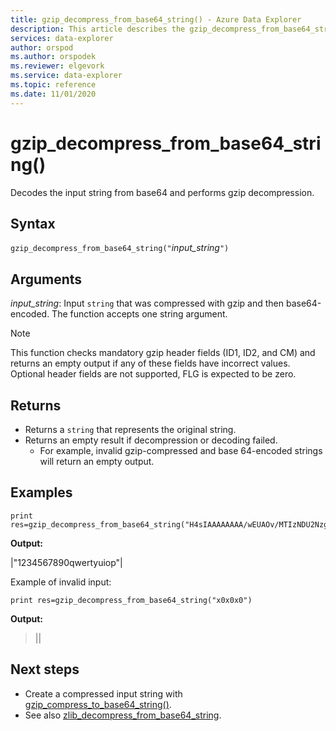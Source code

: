 ```yaml
---
title: gzip_decompress_from_base64_string() - Azure Data Explorer 
description: This article describes the gzip_decompress_from_base64_string() command in Azure Data Explorer.
services: data-explorer
author: orspod
ms.author: orspodek
ms.reviewer: elgevork
ms.service: data-explorer
ms.topic: reference
ms.date: 11/01/2020
---
```

# gzip_decompress_from_base64_string()

Decodes the input string from base64 and performs gzip decompression.

## Syntax

`gzip_decompress_from_base64_string("`*input_string*`")`

## Arguments

*input_string*: Input `string` that was compressed with gzip and then base64-encoded. The function accepts one string argument.

> [!NOTE]
> This function checks mandatory gzip header fields (ID1, ID2, and CM) and returns an empty output if any of these fields have incorrect values.
> Optional header fields are not supported, FLG is expected to be zero.


## Returns

* Returns a `string` that represents the original string. 
* Returns an empty result if decompression or decoding failed. 
    * For example, invalid gzip-compressed and base 64-encoded strings will return an empty output.

## Examples

```kusto
print res=gzip_decompress_from_base64_string("H4sIAAAAAAAA/wEUAOv/MTIzNDU2Nzg5MHF3ZXJ0eXVpb3A6m7f2FAAAAA==")
```

**Output:**

|"1234567890qwertyuiop"|

Example of invalid input:

```kusto
print res=gzip_decompress_from_base64_string("x0x0x0")
```

**Output:**
>||

## Next steps

* Create a compressed input string with [gzip_compress_to_base64_string()](gzip-base64-compress.md).
* See also [zlib_decompress_from_base64_string](zlib-base64-decompress.md).
